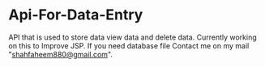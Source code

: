 # Api-For-Data-Entry 
API that is used to store data view data and delete data.
Currently working on this to Improve JSP.
If you need database file Contact me on my mail "shahfaheem880@gmail.com". 
